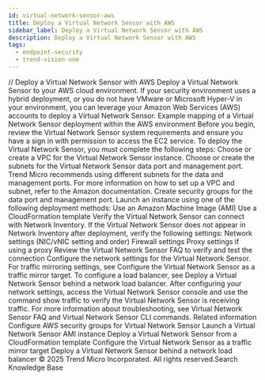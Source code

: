 ```yaml
---
id: virtual-network-sensor-aws
title: Deploy a Virtual Network Sensor with AWS
sidebar_label: Deploy a Virtual Network Sensor with AWS
description: Deploy a Virtual Network Sensor with AWS
tags:
  - endpoint-security
  - trend-vision-one
---
```


/*<![CDATA[*/ $('#title').html($('meta[name=map-description]').attr('content')); /*]]>*/ Deploy a Virtual Network Sensor with AWS Deploy a Virtual Network Sensor to your AWS cloud environment. If your security environment uses a hybrid deployment, or you do not have VMware or Microsoft Hyper-V in your environment, you can leverage your Amazon Web Services (AWS) accounts to deploy a Virtual Network Sensor. Example mapping of a Virtual Network Sensor deployment within the AWS environment Before you begin, review the Virtual Network Sensor system requirements and ensure you have a sign in with permission to access the EC2 service. To deploy the Virtual Network Sensor, you must complete the following steps: Choose or create a VPC for the Virtual Network Sensor instance. Choose or create the subnets for the Virtual Network Sensor data port and management port. Trend Micro recommends using different subnets for the data and management ports. For more information on how to set up a VPC and subnet, refer to the Amazon documentation. Create security groups for the data port and management port. Launch an instance using one of the following deployment methods: Use an Amazon Machine Image (AMI) Use a CloudFormation template Verify the Virtual Network Sensor can connect with Network Inventory. If the Virtual Network Sensor does not appear in Network Inventory after deployment, verify the following settings: Network settings (NIC/vNIC setting and order) Firewall settings Proxy settings if using a proxy Review the Virtual Network Sensor FAQ to verify and test the connection Configure the network settings for the Virtual Network Sensor. For traffic mirroring settings, see Configure the Virtual Network Sensor as a traffic mirror target. To configure a load balancer, see Deploy a Virtual Network Sensor behind a network load balancer. After configuring your network settings, access the Virtual Network Sensor console and use the command show traffic to verify the Virtual Network Sensor is receiving traffic. For more information about troubleshooting, see Virtual Network Sensor FAQ and Virtual Network Sensor CLI commands. Related information Configure AWS security groups for Virtual Network Sensor Launch a Virtual Network Sensor AMI instance Deploy a Virtual Network Sensor from a CloudFormation template Configure the Virtual Network Sensor as a traffic mirror target Deploy a Virtual Network Sensor behind a network load balancer © 2025 Trend Micro Incorporated. All rights reserved.Search Knowledge Base